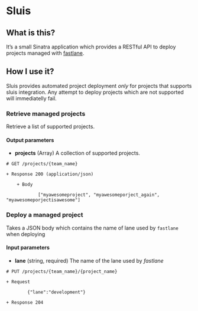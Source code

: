 # Sluis

## What is this?

It’s a small Sinatra application which provides a RESTful API to deploy projects managed with [fastlane](http://www.fastlane.tools).

## How I use it?

Sluis provides automated project deployment *only* for projects that supports sluis integration.
Any attempt to deploy projects which are not supported will immediatelly fail. 

### Retrieve managed projects

Retrieve a list of supported projects.

#### Output parameters

- __projects__ (Array) A collection of supported projects.

```
# GET /projects/{team_name}

+ Response 200 (application/json)

    + Body

            ["myawesomeproject", "myawesomeporject_again", "myawesomeporjectisawesome"]
```

### Deploy a managed project

Takes a JSON body which contains the name of lane used by `fastlane` when deploying

#### Input parameters

- __lane__ (string, required) The name of the lane used by *fastlane*

```
# PUT /projects/{team_name}/{project_name}

+ Request

        {"lane":"development"}

+ Response 204

```
